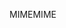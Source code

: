 <span data-ttu-id="ddaaf-101">MIME</span><span class="sxs-lookup"><span data-stu-id="ddaaf-101">MIME</span></span>